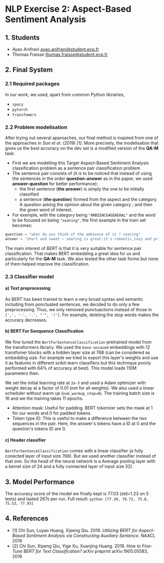 # NLP Exercise 2: Aspect-Based Sentiment Analysis


## 1. Students

- Ayao Anifrani <ayao.anifrani@student.ecp.fr>
- Thomas Fraisse <thomas.fraisse@student.ecp.fr>

## 2. Final System

### 2.1 Required packages
	
In our work, we used, apart from common Python librairies,
-	`spacy`
- 	`pytorch`
-	`transfomers`

### 2.2 Problem modelisation
	
After trying out several approaches, our final method is inspired from one of the approaches in *Sun et al. (2019) [1]*. More precisely, the modelisation that gives us the best accuracy on the dev set is a modified version of the **QA-M** task:
- First we are modelling this Target Aspect-Based Sentiment Analysis classification problem as a sentence pair classification problem
- The sentence pair consists of (it is to be noticed that instead of using the sentences in the order **question-answer** as in the paper, we used **answer-question** for better performance): 
    - the first sentence (**the answer**) is simply the one to be initially classified
    - a sentence (**the question**) formed from the aspect and the category. A question asking the opinion about the given category ; and then the given word of interest.
- For exemple, with the category being `"AMBIENCE#GENERAL"` and the word to be focused on being `"seating"`, the first example in the train set becomes: 
```python
question = "what do you think of the ambience of it ? seating"
answer = "short and sweet – seating is great:it's romantic,cozy and private."
```

The main interest of BERT is that it is very suitable for sentence pair classification. That makes BERT embedding a great idea for us and particularly for the **QA-M** task. We also tested the other task forms but none of them helped improve the classification.

### 2.3 Classifier model

#### a) Text preprocessing

As BERT has been trained to learn a very broad syntax and semantic including from ponctuated sentences, we decided to do only a few preprocessing. Thus, we only removed punctuactions instead of those in `[',', '-', '.', "'", '!']`. For example, deleting the stop words makes the accuracy decreases.

#### b) BERT For Senquence Classification

We fine tuned the `BertForSentenceClassification` pretrained model from the transformers librairy. We used the `base-uncased` embeddings with 12 transfomer blocks with a hidden layer size at 768 (can be considered as embedding size. For example we tried to export this layer's weights and use it as features in different scikit-learn classifiers but this technique poorly performed with 64% of accuracy at best). This model loads 110M parameters then.

We set the initial learning rate at `2e-5` and used a Adam optimizer with weight decay at a factor of 0.01 (not for all weights). We also used a linear scheduler without warm up (`num_warmup_step=0`). The training batch size is 16 and we the training takes 11 epochs.

- Attention mask: Useful for padding. BERT tokenizer sets the mask at 1 for our words and 0 for padded tokens.
- Token type ID: This is useful to make a difference between the two sequences in the pair. Here, the answer's tokens have a ID at 0 and the question's tokens ID are 0.

#### c) Header classifier
		
`BertForSentenceClassification` comes with a linear classifier (a fully conected layer of input size 768). But we used another classifier instead of that one. So the head of the neural network is a Average pooling layer with a kernel size of 24 and a fully connected layer of input size 32).

## 3. Model Performance
	
The accuracy score of the model we finally kept is 77.03 (std=1.23 on 5 tests) and lasted 267s per run. Full result: ```python [77.39, 78.72, 75.8, 75.53, 77.93]```

## 4. References

-	[1] Chi Sun, Luyao Huang, Xipeng Qiu. 2019. *Utilizing BERT for Aspect-Based Sentiment Analysis via Constructing Auxiliary Sentence*. NAACL 2019
-	[2] Chi Sun, Xipeng Qiu, Yige Xu, Xuanjing Huang. 2019. *How to Fine-Tune BERT for Text Classification?* arXiv preprint arXiv:1905.05583, 2019

